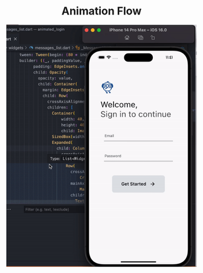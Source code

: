 <div id="header" align="center">

# Animation Flow



<p align="center">
    <img src="video.gif" alt="Image"  />
</p>

</div>
